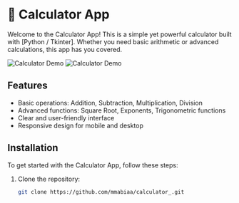 # 📱 Calculator App

Welcome to the Calculator App! This is a simple yet powerful calculator built with [Python / Tkinter]. Whether you need basic arithmetic or advanced calculations, this app has you covered.

![Calculator Demo](https://github.com/Mmabiaa/Let-s-do-some-calculations/blob/main/cal%20(1).png) 
![Calculator Demo](https://github.com/Mmabiaa/Let-s-do-some-calculations/blob/main/cal%20(2).png) 

## Features

- Basic operations: Addition, Subtraction, Multiplication, Division
- Advanced functions: Square Root, Exponents, Trigonometric functions
- Clear and user-friendly interface
- Responsive design for mobile and desktop

## Installation

To get started with the Calculator App, follow these steps:

1. Clone the repository:
   ```bash
   git clone https://github.com/mmabiaa/calculator_.git
